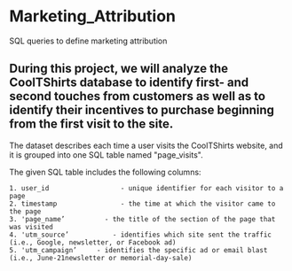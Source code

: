 # Marketing_Attribution

SQL queries to define marketing attribution

## During this project, we will analyze the CoolTShirts database to identify first- and second touches from customers as well as to identify their incentives to purchase beginning from the first visit to the site.

The dataset describes each time a user visits the CoolTShirts website, and it is grouped into one SQL table named "page_visits".

The given SQL table includes the following columns:

	1. user_id				    - unique identifier for each visitor to a page
	2. timestamp			    - the time at which the visitor came to the page
	3. 'page_name’ 		    - the title of the section of the page that was visited	
	4. 'utm_source’ 		  - identifies which site sent the traffic (i.e., Google, newsletter, or Facebook ad)	
	5. 'utm_campaign’ 	  - identifies the specific ad or email blast (i.e., June-21newsletter or memorial-day-sale)
